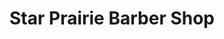 ---
title: "Star Prairie Barber Shop"
url: /star-prairie/star-prairie-barber-shop/
shop: hairdresser
---